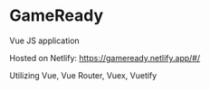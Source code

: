# GameReady
Vue JS application

Hosted on Netlify: https://gameready.netlify.app/#/


Utilizing Vue, Vue Router, Vuex, Vuetify
